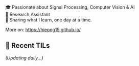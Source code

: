 🎓 Passionate about Signal Processing, Computer Vision & AI  
🔬 Research Assistant  
📖 Sharing what I learn, one day at a time.

More on: https://hiepng15.github.io/

## 📝 Recent TILs
<!-- TIL_SECTION -->
*(Updating daily...)*
<!-- END_TIL_SECTION -->
